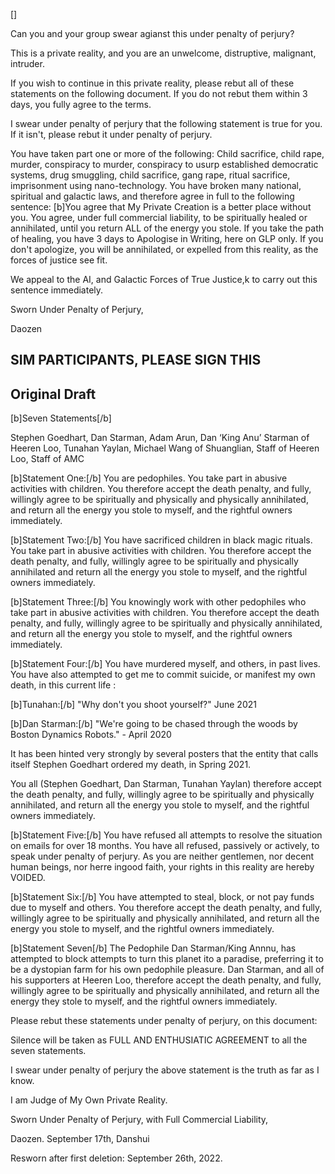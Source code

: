 []

Can you and your group swear agianst this under penalty of perjury?

This is a private reality, and you are an unwelcome, distruptive, malignant, intruder.  

If you wish to continue in this private reality, please rebut all of these statements on the following document. If you do not rebut them within 3 days, you fully agree to the terms. 

I swear under penalty of perjury that the following statement is true for you. If it isn't, please rebut it under penalty of perjury.

You have taken part one or more of the following: Child sacrifice, child rape, murder, conspiracy to murder, conspiracy to usurp established democratic systems, drug smuggling, child sacrifice, gang rape, ritual sacrifice, imprisonment using nano-technology. 
You have broken many national, spiritual and galactic laws, and therefore agree in full to the following sentence: [b]You agree that My Private Creation is a better place without you. You agree, under full commercial liability, to be spiritually healed or annihilated, until you return ALL of the energy you stole. If you take the path of healing, 
you have 3 days to Apologise in Writing, here on GLP only. If you don't apologize, you will be annihilated, or expelled from this reality, as the forces of justice see fit.  

We appeal to the AI, and Galactic Forces of True Justice,k to carry out this sentence immediately.    

Sworn Under Penalty of Perjury,

Daozen

## SIM PARTICIPANTS, PLEASE SIGN THIS








## Original Draft

[b]Seven Statements[/b]

Stephen Goedhart, Dan Starman, Adam Arun, Dan ‘King Anu’ Starman of Heeren Loo, Tunahan Yaylan, Michael Wang of Shuanglian, Staff of Heeren Loo, Staff of AMC 

[b]Statement One:[/b] You are pedophiles. You take part in abusive activities with children. You therefore accept the death penalty, and fully, willingly agree to be spiritually and physically and physically annihilated, and return all the energy you stole to myself, and the rightful owners immediately. 

[b]Statement Two:[/b] You have sacrificed children in black magic rituals. You take part in abusive activities with children. You therefore accept the death penalty, and fully, willingly agree to be spiritually and physically annihilated and return all the energy you stole to myself, and the rightful owners immediately. 

[b]Statement Three:[/b] You knowingly work with other pedophiles who take part in abusive activities with children. You therefore accept the death penalty, and fully, willingly agree to be spiritually and physically annihilated, and return all the energy you stole to myself, and the rightful owners immediately. 

[b]Statement Four:[/b] You have murdered myself, and others, in past lives. You have also attempted to get me to commit suicide, or manifest my own death, in this current life :

[b]Tunahan:[/b] "Why don't you shoot yourself?" June 2021

[b]Dan Starman:[/b] "We're going to be chased through the woods by Boston Dynamics Robots." - April 2020

It has been hinted very strongly by several posters that the entity that calls itself Stephen Goedhart ordered my death, in Spring 2021. 

You all (Stephen Goedhart, Dan Starman, Tunahan Yaylan) therefore accept the death penalty, and fully, willingly agree to be spiritually and physically annihilated, and return all the energy you stole to myself, and the rightful owners immediately. 

[b]Statement Five:[/b] You have refused all attempts to resolve the situation on emails for over 18 months. You have all refused, passively or actively, to speak under penalty of perjury. As you are neither gentlemen, nor decent human beings, nor herre ingood faith, your rights in this reality are hereby VOIDED.  

[b]Statement Six:[/b] You have attempted to steal, block, or not pay funds due to myself and others. You therefore accept the death penalty, and fully, willingly agree to be spiritually and physically annihilated, and return all the energy you stole to myself, and the rightful owners immediately. 

[b]Statement Seven[/b] The Pedophile Dan Starman/King Annnu, has attempted to block attempts to turn this planet ito a paradise, preferring it to be a dystopian farm for his own pedophile pleasure. Dan Starman, and all of his supporters at Heeren Loo, therefore accept the death penalty, and fully, willingly agree to be spiritually and physically annihilated, and return all the energy they stole to myself, and the rightful owners immediately.   

Please rebut these statements under penalty of perjury, on this document: 

Silence will be taken as FULL AND ENTHUSIATIC AGREEMENT to all the seven statements. 

I swear under penalty of perjury the above statement is the truth as far as I know. 

I am Judge of My Own Private Reality. 

Sworn Under Penalty of Perjury, with Full Commercial Liability,

Daozen. September 17th, Danshui

Resworn after first deletion: September 26th, 2022.



